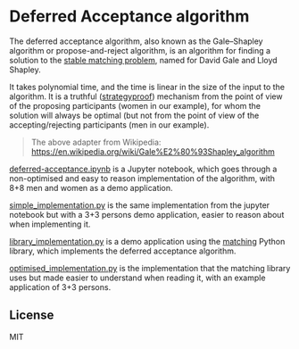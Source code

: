 # Deferred Acceptance algorithm

The deferred acceptance algorithm, also known as the Gale–Shapley algorithm or
propose-and-reject algorithm, is an algorithm for finding a solution to the
[stable matching problem](https://en.wikipedia.org/wiki/Stable_marriage_problem),
named for David Gale and Lloyd Shapley.

It takes polynomial time, and the time is linear in the size of the input to
the algorithm. It is a truthful
([strategyproof](https://en.wikipedia.org/wiki/Strategyproofness))
mechanism from the point of view of the proposing participants (women in our
example), for whom the solution will always be optimal (but not from the point
of view of the accepting/rejecting participants (men in our example).

> The above adapter from Wikipedia: https://en.wikipedia.org/wiki/Gale%E2%80%93Shapley_algorithm

[deferred-acceptance.ipynb](deferred-acceptance.ipynb) is a Jupyter notebook,
which goes through a non-optimised and easy to reason implementation of the
algorithm, with 8+8 men and women as a demo application.

[simple_implementation.py](simple_implementation.py) is the same implementation
from the jupyter notebook but with a 3+3 persons demo application, easier to
reason about when implementing it.

[library_implementation.py](library_implementation.py) is a demo application
using the [matching](https://daffidwilde.github.io/matching/) Python library,
which implements the deferred acceptance algorithm.

[optimised_implementation.py](optimised_implementation.py) is the implementation
that the matching library uses but made easier to understand when reading it,
with an example application of 3+3 persons.

## License

MIT
